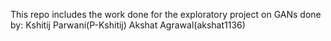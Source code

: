 This repo includes the work done for the exploratory project on GANs done by:
Kshitij Parwani(P-Kshitij)
Akshat Agrawal(akshat1136)
